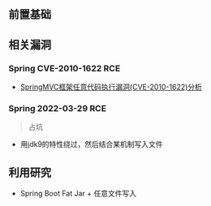 前置基础
---



相关漏洞
---

### Spring CVE-2010-1622 RCE

- [SpringMVC框架任意代码执行漏洞(CVE-2010-1622)分析](http://rui0.cn/archives/1158)

### Spring 2022-03-29    RCE
> 占坑

- 用jdk9的特性绕过，然后结合某机制写入文件

利用研究
---

-  Spring Boot Fat Jar + 任意文件写入
